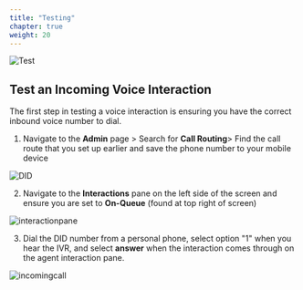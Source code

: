 ```yaml
---
title: "Testing"
chapter: true
weight: 20
---
```


 ![Test](/images/Inbound2-768x300.jpg)
## Test an Incoming Voice Interaction
The first step in testing a voice interaction is ensuring you have the correct inbound voice number to dial.
1. Navigate to the **Admin** page > Search for **Call Routing**> Find the call route that you set up earlier and save the phone number to your mobile device

![DID](/images/CallRouteDID.jpg)

2. Navigate to the **Interactions** pane on the left side of the screen and ensure you are set to **On-Queue** (found at top right of screen)

![interactionpane](/images/interactionpane.jpg)

3. Dial the DID number from a personal phone, select option "1" when you hear the IVR, and select **answer** when the interaction comes through on the agent interaction pane.

![incomingcall](/images/incomingcall.jpg)
